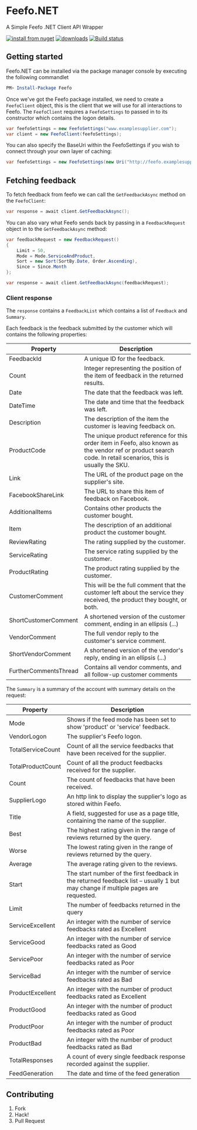 # Feefo.NET
A Simple Feefo .NET Client API Wrapper

[![install from nuget](http://img.shields.io/nuget/v/Feefo.svg?style=flat-square)](https://www.nuget.org/packages/Feefo)
[![downloads](http://img.shields.io/nuget/dt/Feefo.svg?style=flat-square)](https://www.nuget.org/packages/Feefo)
[![Build status](https://ci.appveyor.com/api/projects/status/1pivqncn1tol0xvi/branch/master?svg=true)](https://ci.appveyor.com/project/kevbite/feefo-net/branch/master)


## Getting started
Feefo.NET can be installed via the package manager console by executing the following commandlet

```powershell
PM> Install-Package Feefo
```

Once we've got the Feefo package installed, we need to create a `FeefoClient` object, this is the client that we will use for all interactions to Feefo.
The `FeefoClient` requires a `FeefoSettings` to passed in to its constructor which contains the logon details.

```csharp
var feefoSettings = new FeefoSettings("www.examplesupplier.com");
var client = new FeefoClient(feefoSettings);
```

You can also specify the BaseUri within the FeefoSettings if you wish to connect through your own layer of caching:
```csharp
var feefoSettings = new FeefoSettings(new Uri("http://feefo.examplesupplier.com/feefo/xmlfeed.jsp"), "www.examplesupplier.com");
```

## Fetching feedback
To fetch feedback from feefo we can call the `GetFeedbackAsync` method on the `FeefoClient`:

```csharp
var response = await client.GetFeedbackAsync();
```

You can also vary what Feefo sends back by passing in a `FeedbackRequest` object in to the `GetFeedbackAsync` method:

```csharp
var feedbackRequest = new FeedbackRequest()
{
    Limit = 50,
    Mode = Mode.ServiceAndProduct,
    Sort = new Sort(SortBy.Date, Order.Ascending),
    Since = Since.Month
};

var response = await client.GetFeedbackAsync(feedbackRequest);
```

### Client response
The `response` contains a `FeedbackList` which contains a list of `Feedback` and `Summary`.

Each feedback is the feedback submitted by the customer which will contains the following properties:

| Property    | Description                                                                                   |
| ----------- | --------------------------------------------------------------------------------------------- |
| FeedbackId  | A unique ID for the feedback.  |
| Count       | Integer representing the position of the item of feedback in the returned results.   |
| Date        | The date that the feedback was left.   |
| DateTime    | The date and time that the feedback was left.   |
| Description | The description of the item the customer is leaving feedback on.   |
| ProductCode | The unique product reference for this order item in Feefo, also known as the vendor ref or product search code. In retail scenarios, this is usually the SKU.   |
| Link        | The URL of the product page on the supplier's site.   |
| FacebookShareLink  | The URL to share this item of feedback on Facebook.   |
| AdditionalItems    | Contains other products the customer bought.  |
| Item               | The description of an additional product the customer bought.   |
| ReviewRating       | The rating supplied by the customer.   |
| ServiceRating      | The service rating supplied by the customer.   |
| ProductRating      | The product rating supplied by the customer.   |
| CustomerComment    | This will be the full comment that the customer left about the service they received, the product they bought, or both.  |
| ShortCustomerComment | A shortened version of the customer comment, ending in an ellipsis (...)   |
| VendorComment | The full vendor reply to the customer's service comment. |
| ShortVendorComment | A shortened version of the vendor's reply, ending in an ellipsis (...)  |
| FurtherCommentsThread | Contains all vendor comments, and all follow-up customer comments |

The `Summary` is a summary of the account with summary details on the request:

| Property            | Description   |
| ------------------- | ------------- |
| Mode                | Shows if the feed mode has been set to show 'product' or 'service' feedback. |
| VendorLogon         | The supplier's Feefo logon. |
| TotalServiceCount   | Count of all the service feedbacks that have been received for the supplier. |
| TotalProductCount   | Count of all the product feedbacks received for the supplier. |
| Count               | The count of feedbacks that have been received. |
| SupplierLogo        | An http link to display the supplier's logo as stored within Feefo. |
| Title               | A field, suggested for use as a page title, containing the name of the supplier. |
| Best                | The highest rating given in the range of reviews returned by the query. |
| Worse               | The lowest rating given in the range of reviews returned by the query. |
| Average             | The average rating given to the reviews. |
| Start               | The start number of the first feedback in the returned feedback list – usually 1 but may change if multiple pages are requested. |
| Limit               | The number of feedbacks returned in the query |
| ServiceExcellent    | An integer with the number of service feedbacks rated as Excellent |
| ServiceGood    | An integer with the number of service feedbacks rated as Good |
| ServicePoor    | An integer with the number of service feedbacks rated as Poor |
| ServiceBad    | An integer with the number of service feedbacks rated as Bad |
| ProductExcellent    | An integer with the number of product feedbacks rated as Excellent |
| ProductGood    | An integer with the number of product feedbacks rated as Good |
| ProductPoor    | An integer with the number of product feedbacks rated as Poor |
| ProductBad    | An integer with the number of product feedbacks rated as Bad |
| TotalResponses | A count of every single feedback response recorded against the supplier. |
| FeedGeneration | The date and time of the feed generation |

## Contributing

 1. Fork
 1. Hack!
 1. Pull Request






